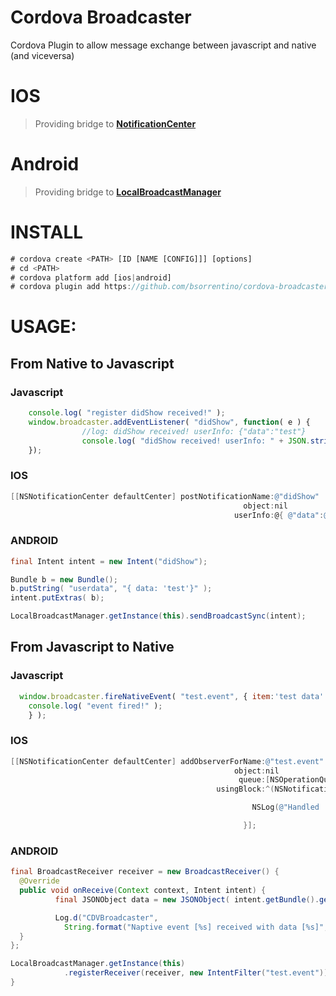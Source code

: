 Cordova Broadcaster
=====================

Cordova Plugin to allow message exchange between javascript and native (and viceversa)

IOS
===

> Providing bridge to **[NotificationCenter](https://developer.apple.com/library/mac/documentation/Cocoa/Reference/Foundation/Classes/NSNotificationCenter_Class/index.html#//apple_ref/occ/instm/NSNotificationCenter/addObserverForName%3aobject%3aqueue%3ausingBlock%3a)**


Android
=======

> Providing bridge to **[LocalBroadcastManager](http://developer.android.com/reference/android/support/v4/content/LocalBroadcastManager.html)**


INSTALL
========

 ```javascript
 # cordova create <PATH> [ID [NAME [CONFIG]]] [options]
 # cd <PATH>
 # cordova platform add [ios|android]
 # cordova plugin add https://github.com/bsorrentino/cordova-broadcaster.git
 ```

USAGE:
======

## From Native to Javascript

### Javascript

```javascript
    console.log( "register didShow received!" );
    window.broadcaster.addEventListener( "didShow", function( e ) {
                //log: didShow received! userInfo: {"data":"test"}
                console.log( "didShow received! userInfo: " + JSON.stringify(e)  );
    });
```

### IOS

```Objective-C
[[NSNotificationCenter defaultCenter] postNotificationName:@"didShow"
                                                    object:nil
                                                  userInfo:@{ @"data":@"test"}];
```

### ANDROID

```Java
final Intent intent = new Intent("didShow");

Bundle b = new Bundle();
b.putString( "userdata", "{ data: 'test'}" );
intent.putExtras( b);

LocalBroadcastManager.getInstance(this).sendBroadcastSync(intent);
```

## From Javascript to Native

### Javascript

```javascript
  window.broadcaster.fireNativeEvent( "test.event", { item:'test data' }, function() {
    console.log( "event fired!" );
    } );
 ```

### IOS

```Objective-C
[[NSNotificationCenter defaultCenter] addObserverForName:@"test.event"
                                                  object:nil
                                                   queue:[NSOperationQueue mainQueue]
                                              usingBlock:^(NSNotification *note) {

                                                      NSLog(@"Handled 'test.event' [%@]", note.userInfo[@"item"]);

                                                    }];
```

### ANDROID

```Java
final BroadcastReceiver receiver = new BroadcastReceiver() {
  @Override
  public void onReceive(Context context, Intent intent) {
          final JSONObject data = new JSONObject( intent.getBundle().getString("userdata"));

          Log.d("CDVBroadcaster",
            String.format("Naptive event [%s] received with data [%s]", intent.getAction(), data.toString()));
  }
};

LocalBroadcastManager.getInstance(this)
            .registerReceiver(receiver, new IntentFilter("test.event"));
}
```
